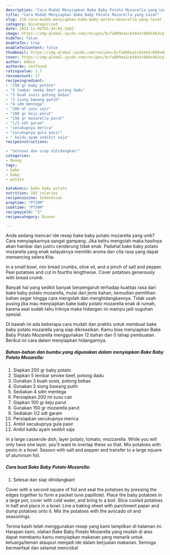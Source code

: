 ```yaml
---
description: "Cara Mudah Menyiapkan Bake Baby Potato Mozarella yang Lezat"
title: "Cara Mudah Menyiapkan Bake Baby Potato Mozarella yang Lezat"
slug: 218-cara-mudah-menyiapkan-bake-baby-potato-mozarella-yang-lezat
category: Uncategorized
date: 2022-11-05T05:44:03.349Z
image: https://img-global.cpcdn.com/recipes/bcfa889ea1cb3443/680x482cq70/bake-baby-potato-mozarella-foto-resep-utama.jpg
hideToc: false
enableToc: true
enableTocContent: false
thumbnail: https://img-global.cpcdn.com/recipes/bcfa889ea1cb3443/680x482cq70/bake-baby-potato-mozarella-foto-resep-utama.jpg
cover: https://img-global.cpcdn.com/recipes/bcfa889ea1cb3443/680x482cq70/bake-baby-potato-mozarella-foto-resep-utama.jpg
author: Admin
authorAv: notfound
ratingvalue: 3.7
reviewcount: 17
recipeingredient:
- "250 gr baby potato"
- "5 lembar smoke beef potong dadu"
- "3 buah sosis potong bebas"
- "2 siung bawang putih"
- "4 sdm mentega"
- "200 ml susu cair"
- "100 gr keju parut"
- "150 gr mozarella parut"
- "1/2 sdt garam"
- "secukupnya merica"
- "secukupnya gula pasir"
- " kaldu ayam sedikit saja"
recipeinstructions:

- "Selesai dan siap dihidangkan!"
categories:
- Resep
tags:
- bake
- baby
- potato

katakunci: bake baby potato 
nutrition: 103 calories
recipecuisine: Indonesian
preptime: "PT10M"
cooktime: "PT50M"
recipeyield: "3"
recipecategory: Dinner

---
```





Anda sedang mencari ide resep bake baby potato mozarella yang unik? Cara menyiapkannya sangat gampang. Jika keliru mengolah maka hasilnya akan hambar dan justru cenderung tidak enak. Padahal bake baby potato mozarella yang enak selayaknya memiliki aroma dan cita rasa yang dapat memancing selera Kita.





In a small bowl, mix bread crumbs, olive oil, and a pinch of salt and pepper. Peel potatoes and cut in fourths lengthwise. Cover potatoes generously with bread crumb.

Banyak hal yang sedikit banyak berpengaruh terhadap kualitas rasa dari bake baby potato mozarella, mulai dari jenis bahan, kemudian pemilihan bahan segar hingga cara mengolah dan menghidangkannya. Tidak usah pusing jika mau menyiapkan bake baby potato mozarella enak di rumah, karena asal sudah tahu triknya maka hidangan ini mampu jadi suguhan spesial.






Di bawah ini ada beberapa cara mudah dan praktis untuk membuat bake baby potato mozarella yang siap dikreasikan. Kamu bisa menyiapkan Bake Baby Potato Mozarella menggunakan 12 bahan dan 0 tahap pembuatan. Berikut ini cara dalam menyiapkan hidangannya.

<!--inarticleads1-->

##### Bahan-bahan dan bumbu yang digunakan dalam menyiapkan Bake Baby Potato Mozarella:

1. Siapkan 250 gr baby potato
1. Siapkan 5 lembar smoke beef, potong dadu
1. Gunakan 3 buah sosis, potong bebas
1. Gunakan 2 siung bawang putih
1. Sediakan 4 sdm mentega
1. Persiapkan 200 ml susu cair
1. Siapkan 100 gr keju parut
1. Gunakan 150 gr mozarella parut
1. Sediakan 1/2 sdt garam
1. Persiapkan secukupnya merica
1. Ambil secukupnya gula pasir
1. Ambil  kaldu ayam sedikit saja


In a large casserole dish, layer potato, tomato, mozzarella. While you will only have one layer, you&#39;ll want to overlap these so that. Mix potatoes with pesto in a bowl. Season with salt and pepper and transfer to a large square of aluminum foil. 

<!--inarticleads2-->

##### Cara buat Bake Baby Potato Mozarella:


1. Selesai dan siap dihidangkan!

Cover with a second square of foil and seal the potatoes by pressing the edges together to form a packet (une papillote). Place the baby potatoes in a large pot, cover with cold water, and bring to a boil. Slice cooled potatoes in half and place in a bowl. Line a baking sheet with parchment paper and dump potatoes onto it. Mix the potatoes with the avocado oil and seasonings. 

Terima kasih telah menggunakan resep yang kami tampilkan di halaman ini. Harapan kami, olahan Bake Baby Potato Mozarella yang mudah di atas dapat membantu kamu menyiapkan makanan yang menarik untuk keluarga/teman ataupun menjadi ide dalam berjualan makanan. Semoga bermanfaat dan selamat mencoba!
